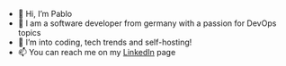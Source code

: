 - 👋 Hi, I’m Pablo
- 👀 I am a software developer from germany with a passion for DevOps topics
- 🌱 I’m into coding, tech trends and self-hosting!
- 📫 You can reach me on my [LinkedIn](https://www.linkedin.com/in/pablo-stockhausen-7656011ab/) page

<!---
Stockhausen-Pablo/Stockhausen-Pablo is a ✨ special ✨ repository because its `README.md` (this file) appears on your GitHub profile.
You can click the Preview link to take a look at your changes.
--->
